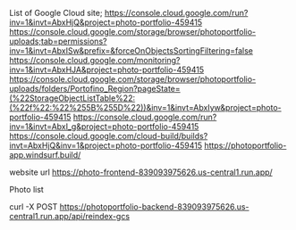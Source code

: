 List of Google Cloud site;
https://console.cloud.google.com/run?inv=1&invt=AbxHjQ&project=photo-portfolio-459415
https://console.cloud.google.com/storage/browser/photoportfolio-uploads;tab=permissions?inv=1&invt=AbxISw&prefix=&forceOnObjectsSortingFiltering=false
https://console.cloud.google.com/monitoring?inv=1&invt=AbxHJA&project=photo-portfolio-459415
https://console.cloud.google.com/storage/browser/photoportfolio-uploads/folders/Portofino_Region?pageState=(%22StorageObjectListTable%22:(%22f%22:%22%255B%255D%22))&inv=1&invt=AbxIyw&project=photo-portfolio-459415
https://console.cloud.google.com/run?inv=1&invt=AbxI_g&project=photo-portfolio-459415
https://console.cloud.google.com/cloud-build/builds?invt=AbxHjQ&inv=1&project=photo-portfolio-459415
https://photoportfolio-app.windsurf.build/

website url
https://photo-frontend-839093975626.us-central1.run.app/

Photo list

curl -X POST https://photoportfolio-backend-839093975626.us-central1.run.app/api/reindex-gcs

